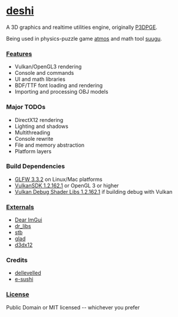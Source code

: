 [deshi](https://github.com/DelleVelleD/deshi)
===
A 3D graphics and realtime utilities engine, originally [P3DPGE](https://github.com/SushiSalad/P3DPGE).

Being used in physics-puzzle game [atmos](https://github.com/e-sushi/atmos) and math tool [suugu](https://github.com/e-sushi/suugu).

### [Features](https://github.com/DelleVelleD/deshi/wiki)
* Vulkan/OpenGL3 rendering
* Console and commands
* UI and math libraries
* BDF/TTF font loading and rendering
* Importing and processing OBJ models

### Major TODOs
* DirectX12 rendering
* Lighting and shadows
* Multithreading
* Console rewrite
* File and memory abstraction
* Platform layers

### Build Dependencies
* [GLFW 3.3.2](https://github.com/glfw/glfw/releases/tag/3.3.2) on Linux/Mac platforms
* [VulkanSDK 1.2.162.1](https://vulkan.lunarg.com/sdk/home) or OpenGL 3 or higher
* [Vulkan Debug Shader Libs 1.2.162.1](https://vulkan.lunarg.com/sdk/home) if building debug with Vulkan

### [Externals](https://github.com/DelleVelleD/deshi/tree/main/src/external)
* [Dear ImGui](https://github.com/ocornut/imgui)
* [dr_libs](https://github.com/mackron/dr_libs)
* [stb](https://github.com/nothings/stb)
* [glad](https://github.com/Dav1dde/glad)
* [d3dx12](https://github.com/microsoft/DirectX-Headers)

### Credits
* [dellevelled](https://github.com/DelleVelleD)
* [e-sushi](https://github.com/e-sushi)

### [License](LICENSE)
Public Domain or MIT licensed -- whichever you prefer
